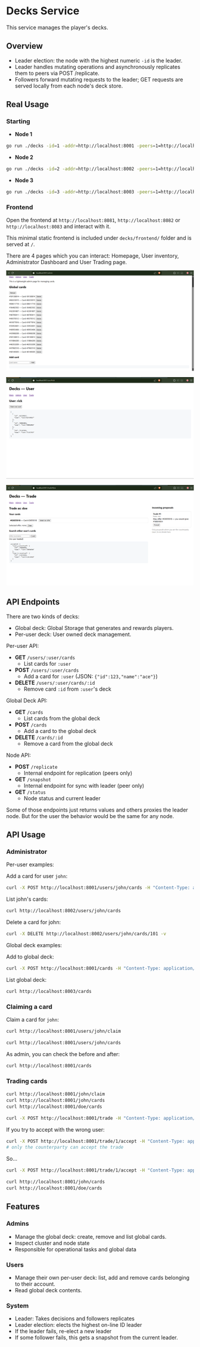 # Decks Service

This service manages the player's decks.

## Overview

- Leader election: the node with the highest numeric `-id` is the leader.
- Leader handles mutating operations and asynchronously replicates them to peers via POST /replicate.
- Followers forward mutating requests to the leader; GET requests are served locally from each node's deck store.

## Real Usage

### Starting

- **Node 1**
```sh
go run ./decks -id=1 -addr=http://localhost:8001 -peers=1=http://localhost:8001,2=http://localhost:8002,3=http://localhost:8003
```

- **Node 2**
```sh
go run ./decks -id=2 -addr=http://localhost:8002 -peers=1=http://localhost:8001,2=http://localhost:8002,3=http://localhost:8003
```

- **Node 3**
```sh
go run ./decks -id=3 -addr=http://localhost:8003 -peers=1=http://localhost:8001,2=http://localhost:8002,3=http://localhost:8003
```

### Frontend

Open the frontend at `http://localhost:8081`, `http://localhost:8082` or `http://localhost:8083` and interact with it. 

This minimal static frontend is included under `decks/frontend/` folder and is served at `/`.

There are 4 pages which you can interact: Homepage, User inventory, Administrator Dashboard and User Trading page.

![Admin](admin.png)

![Inventory](inventory.png)

![Trading](trading.png)



## API Endpoints

There are two kinds of decks:

- Global deck: Global Storage that generates and rewards players.
- Per-user deck: User owned deck management.

Per-user API:

- **GET** `/users/:user/cards`
    - List cards for `:user`
- **POST** `/users/:user/cards`
    - Add a card for `:user` (JSON: `{"id":123,"name":"ace"}`)
- **DELETE** `/users/:user/cards/:id`
    - Remove card `:id` from `:user`'s deck

Global Deck API:

- **GET** `/cards`
    - List cards from the global deck
- **POST** `/cards`
    - Add a card to the global deck
- **DELETE** `/cards/:id`
    - Remove a card from the global deck

Node API:
- **POST** `/replicate`
    - Internal endpoint for replication (peers only)
- **GET** `/snapshot`
    - Internal endpoint for sync with leader (peer only)
- **GET** `/status`
    - Node status and current leader

Some of those endpoints just returns values and others proxies the leader node. But for the user the behavior would be the same for any node.

## API Usage

### Administrator

Per-user examples:

Add a card for user `john`:

```sh
curl -X POST http://localhost:8001/users/john/cards -H "Content-Type: application/json" -d '{"id":101,"name":"Ace"}'
```

List john's cards:

```sh
curl http://localhost:8002/users/john/cards
```

Delete a card for john:

```sh
curl -X DELETE http://localhost:8002/users/john/cards/101 -v
```

Global deck examples:

Add to global deck:

```sh
curl -X POST http://localhost:8001/cards -H "Content-Type: application/json" -d '{"id":201,"name":"King"}'
```

List global deck:

```sh
curl http://localhost:8003/cards
```

### Claiming a card

Claim a card for `john`:

```sh
curl http://localhost:8001/users/john/claim
```

```sh
curl http://localhost:8001/users/john/cards
```

As admin, you can check the before and after:

```sh
curl http://localhost:8001/cards
```

### Trading cards

```sh
curl http://localhost:8001/john/claim
curl http://localhost:8001/john/cards
curl http://localhost:8001/doe/cards
```

```sh
curl -X POST http://localhost:8001/trade -H "Content-Type: application/json" -d '{"user_a":"john","user_b":"doe","a_card_id": :card-id>,"b_card_id": <card-id>}'
```

If you try to accept with the wrong user:

```sh
curl -X POST http://localhost:8001/trade/1/accept -H "Content-Type: application/json" -d '{"user":"john"}'
# only the counterparty can accept the trade
```

So...

```sh
curl -X POST http://localhost:8001/trade/1/accept -H "Content-Type: application/json" -d '{"user":"doe"}'
```

```sh
curl http://localhost:8001/john/cards
curl http://localhost:8001/doe/cards
```

## Features

### Admins
- Manage the global deck: create, remove and list global cards.
- Inspect cluster and node state
- Responsible for operational tasks and global data

### Users
- Manage their own per-user deck: list, add and remove cards belonging to their account.
- Read global deck contents.

### System
- Leader: Takes decisions and followers replicates
- Leader election: elects the highest on-line ID leader
- If the leader fails, re-elect a new leader
- If some follower fails, this gets a snapshot from the current leader.
